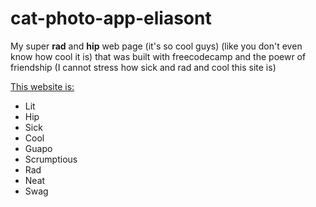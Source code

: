# cat-photo-app-eliasont
My super **rad** and **hip** web page (it's so cool guys) (like you don't even know how cool it is) that was built with freecodecamp and the poewr of friendship (I cannot stress how sick and rad and cool this site is)

<ins>This website is:</ins>
* Lit
* Hip
* Sick
* Cool
* Guapo
* Scrumptious
* Rad
* Neat
* Swag
